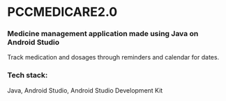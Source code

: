 # PCCMEDICARE2.0 

### Medicine management application made using Java on Android Studio

Track medication and dosages through reminders and calendar for dates. 

### Tech stack: 
Java, Android Studio, Android Studio Development Kit


